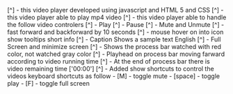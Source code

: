 [^] - this video player developed using javascript and HTML 5 and CSS
[^] - this video player able to play mp4 video
[^] - this video player able to handle the follow video controlers
   [^] - Play 
   [^] - Pause 
   [^] - Mute and Unmute
   [^] - fast forward and backforward by 10 seconds
   [^] - mouse hover on into icon show tooltips short info
   [^] - Caption Shows a sample text English
   [^] - Full Screen and minimize screen
   [^] - Shows the process bar watched with red color, not watched gray color
   [^] - Playhead on process bar moving farward according to video running time
   [^] - At the end of process bar there is video remaining time ['00:00']
   [^] - Added show shortcuts to control the videos keyboard shortcuts as follow
        - [M] - toggle mute
        - [space] - toggle play
        - [F] - toggle full screen
